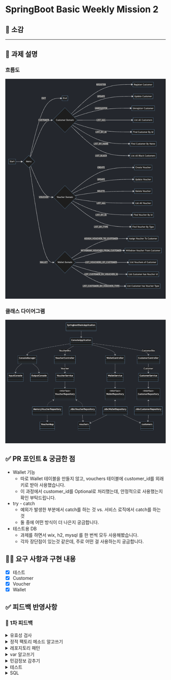 
# **SpringBoot Basic Weekly Mission 2**


## 🔖 소감

<hr>

## **📌 과제 설명**

### **흐름도**
![흐름도.png](%ED%9D%90%EB%A6%84%EB%8F%84.png)

### **클래스 다이어그램**
![클래스 다이어그램.png](%ED%81%B4%EB%9E%98%EC%8A%A4%20%EB%8B%A4%EC%9D%B4%EC%96%B4%EA%B7%B8%EB%9E%A8.png)

## **✅ PR 포인트 & 궁금한 점**

- Wallet 기능
   - 따로 Wallet 테이블을 만들지 않고, vouchers 테이블에 customer_id를 외래키로 받아 사용했습니다.
   - 이 과정에서 customer_id를 Optional로 처리했는데, 안정적으로 사용했는지 확인 부탁드립니다.
- try - catch
  - 예외가 발생한 부분에서 catch를 하는 것 vs. 서비스 로직에서 catch를 하는 것
  - 둘 중에 어떤 방식이 더 나은지 궁금합니다.
- 테스트용 DB
  - 과제를 하면서 wix, h2, mysql 를 한 번씩 모두 사용해봤습니다.
  - 각자 장단점이 있는것 같은데, 주로 어떤 걸 사용하는지 궁금합니다.

## **👩‍💻 요구 사항과 구현 내용**

- [x]  테스트
- [x]  Customer
- [x]  Voucher
- [x]  Wallet

## **✅ 피드백 반영사항**

### 📮 1차 피드백

<details>
<summary>유효성 검사</summary>
<div markdown="1">

- Null 방어

```java
if (name == null || name.isBlank()) {
    throw new InvalidDataException(ErrorMessage.INVALID_PROPERTY.getMessageText());
}
```

- 유효 조건을 메소드로 분리

```java
public static CommandMenu getCommandMenu(String menuString) {
    return Arrays.stream(CommandMenu.values())
              .filter(commandMenu -> isMatched(menuString, commandMenu))
              .findAny()
              .orElseThrow(() -> new InvalidDataException(ErrorMessage.INVALID_MENU.getMessageText()));
}

private static boolean isMatched(String menuString, CommandMenu commandMenu) {
    boolean isMatchedName = Objects.equals(menuString, commandMenu.name());
    boolean isMatchedOrdinal = Objects.equals(menuString, String.valueOf(commandMenu.ordinal()));
    return isMatchedName || isMatchedOrdinal;
}
```

</div>
</details>

<details>
<summary>정적 팩토리 메소드 알고쓰기</summary>
<div markdown="1">

- 장점
  - 객체 생성 관리 이점 → 팩토리 메소드를 통해 쉽게 객체 생성 가능
  - 대신 생성자는 private 이어야 함
  - 간단한 메소드 이름
  - 구현부분에 대한 정보은닉
- 단점
  - 상속 통한 기능확장 불가
  - static 키워드 자체의 응집도 이슈
  - 범용 클래스인 경우 private 생성자 사용하기

</div>
</details>

<details>
<summary>레포지토리 패턴</summary>
<div markdown="1">

- 영속성 변경에 안정성 부여
- 쉽게 말해서 repository를 인터페이스로 구현해서 사용

</div>
</details>


<details>
<summary>var 알고쓰기</summary>
<div markdown="1">

- 지양할 곳 (내 의견임)
  - 테스트코드
  - 프론트엔드가 볼 수 있는 컨트롤러
  - 핵심 비즈니스 로직
  - 여러 군데에서 활용하는 범용 클래스

</div>
</details>


<details>
<summary>민감정보 감추기</summary>
<div markdown="1">

- jasypt 모듈
- build 종속성

  ```java
  implementation 'com.github.ulisesbocchio:jasypt-spring-boot-starter:3.0.4'
  ```

- 설정 클래스

```java
@Configuration
public class JasyptConfiguration {

    @Value("${jasypt.encryptor.algorithm}")
    private String algorithm;

    @Value("${jasypt.encryptor.pool-size}")
    private int poolSize;

    @Value("${jasypt.encryptor.string-output-type}")
    private String stringOutputType;

    @Value("${jasypt.encryptor.key-obtention-iterations}")
    private int keyObtentionIterations;

    @Bean
    public StringEncryptor jasyptStringEncryptor() {
        PooledPBEStringEncryptor encryptor = new PooledPBEStringEncryptor();
        SimpleStringPBEConfig configuration = new SimpleStringPBEConfig();
        configuration.setAlgorithm(algorithm);
        configuration.setPoolSize(poolSize);
        configuration.setStringOutputType(stringOutputType);
        configuration.setKeyObtentionIterations(keyObtentionIterations);
        configuration.setPassword(getJasyptEncryptorPassword());
        encryptor.setConfig(configuration);
        return encryptor;
    }

    private String getJasyptEncryptorPassword() {
        try {
            ClassPathResource resource = new ClassPathResource("src/main/resources/jasypt-encryptor-password.txt");
            return String.join("", Files.readAllLines(Paths.get(resource.getPath())));
        } catch (IOException e) {
            throw new InvalidDataException(ErrorMessage.INVALID_FILE_ACCESS.getMessageText(), e.getCause());
        }
  }
}
```

- 테스트 클래스

```java
class JasyptConfigurationTest {

    @Test
    void jasypt() {
        String url = "jdbc:mysql://localhost:/";
        String username = "";
        String password = "!";

        String encryptUrl = jasyptEncrypt(url);
        String encryptUsername = jasyptEncrypt(username);
        String encryptPassword = jasyptEncrypt(password);

        System.out.println("encrypt url : " + encryptUrl);
        System.out.println("encrypt username: " + encryptUsername);
        System.out.println("encrypt password: " + encryptPassword);

        assertThat(url).isEqualTo(jasyptDecrypt(encryptUrl));
    }

    private String jasyptEncrypt(String input) {
        String key = "!";
        StandardPBEStringEncryptor encryptor = new StandardPBEStringEncryptor();
        encryptor.setAlgorithm("PBEWithMD5AndDES");
        encryptor.setPassword(key);
        return encryptor.encrypt(input);
    }

    private String jasyptDecrypt(String input) {
        String key = "!";
        StandardPBEStringEncryptor encryptor = new StandardPBEStringEncryptor();
        encryptor.setAlgorithm("PBEWithMD5AndDES");
        encryptor.setPassword(key);
        return encryptor.decrypt(input);
    }

}
```

- yaml 파일

```java
jasypt:
 encryptor:
   algorithm: PBEWithMD5AndDES
   bean: jasyptStringEncryptor
   pool-size: 2
   string-output-type: base64
   key-obtention-iterations: 100
spring:
 datasource:
   url: ENC(암호화된 url 스트링)
   username: ENC(암호화된 유저이름)
   password: ENC(암호화된 패스워드)
   driver-class-name: com.mysql.cj.jdbc.Driver
```

</div>
</details>


<details>
<summary>테스트</summary>
<div markdown="1">

- 컨벤션
  - given - when - then
- FIRST 속성
  - [좋은 테스트, FIRST 속성](https://velog.io/@onetuks/%EC%A2%8B%EC%9D%80%ED%85%8C%EC%8A%A4%ED%8A%B8-FIRST-%EC%86%8D%EC%84%B1)
- @JdbcTest
  - Jdbc 관련된 빈 만 컴포넌트 스캔 → DataSourse 같은거 주입해줌
  - 대신 내가 만든 컴포넌트는 주입 안 해줌 → Import 로 따로 해줘야 함

</div>
</details>


<details>
<summary>SQL</summary>
<div markdown="1">

- all(*) 키워드 지양
  - 원하는 컬럼을 직접 지정해서 얻어오셈
- count 함수는 필요한 경우만, 아니면 where 조건이 있는 경우만

</div>
</details>

